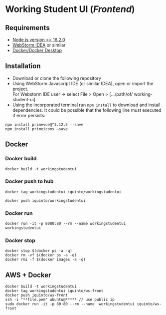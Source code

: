 # Working Student UI (<i>Frontend</i>)


## Requirements
* [Node.js version >= 16.2.0](https://nodejs.org/en/)
* [WebStorm IDEA](https://www.jetbrains.com/webstorm/) or similar
* [Docker/Docker Desktop](https://www.docker.com/)

## Installation
* Download or clone the following repository
* Using WebStorm Javascript IDE (or similar IDEA),  open or import the project. 
 <br>For Webstorm IDE user ->  select File > Open > […/path/of/ working-student-ui].
* Using the incorporated terminal run ```npm install``` to download and install dependencies. It could be possible that the following line must executed if error persists:
 ```
npm install primevue@^3.12.5 --save
npm install primeicons –save
```


## Docker  
### Docker build 
```
docker build -t workingstudentui .
```

### Docker push to  hub 
```
docker tag workingstudentui iquinto/workingstudentui
```

```
docker push iquinto/workingstudentui
```

### Docker run 
```
docker run -it -p 8080:80 --rm --name workingstudentui workingstudentui
```


### Docker stop 
```
docker stop $(docker ps -a -q)
docker rm -vf $(docker ps -a -q)
docker rmi -f $(docker images -a -q) 
```


## AWS + Docker 

```
docker build -t workingstudentui .
docker tag workingstudentui iquinto/ws-front
docker push iquinto/ws-front
ssh -i "**file.pem" ubuntu@***** // use public ip
sudo docker run -it -p 80:80 --rm --name  workingstudentui iquinto/ws-front
```
 

 
